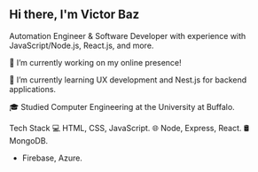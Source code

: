## Hi there, I'm Victor Baz

Automation Engineer & Software Developer with experience with JavaScript/Node.js, React.js, and more.

🔭 I’m currently working on my online presence!

🌱 I’m currently learning UX development and Nest.js for backend applications.

🎓 Studied Computer Engineering at the University at Buffalo.



Tech Stack
💻 HTML, CSS, JavaScript.
🌐 Node, Express, React.
🛢 MongoDB.
* Firebase, Azure.
